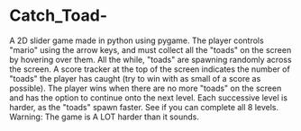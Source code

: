 Catch_Toad-
===========

A 2D slider game made in python using pygame. 
  The player controls "mario" using the arrow keys, and must collect all the "toads" on the screen by hovering over them. All the while, "toads" are spawning randomly across the screen. A score tracker at the top of the screen indicates the number of "toads" the player has caught (try to win with as small of a score as possible). The player wins when there are no more "toads" on the screen and has the option to continue onto the next level. Each successive level is harder, as the "toads" spawn faster. See if you can complete all 8 levels. Warning: The game is A LOT harder than it sounds. 
